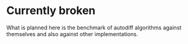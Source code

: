 # Currently broken

What is planned here is the benchmark of
autodiff algorithms against themselves and also against other implementations.
